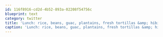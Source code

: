 ```yaml
---
id: 116f8916-cd2d-4b52-893a-02208f54756c
blueprint: text
category: twitter
title: 'Lunch: rice, beans, guac, plantains, fresh tortillas &amp; hibiscus iced tea. (on a beautiful lake to boot) pi.pe/-etakb8'
caption: 'Lunch: rice, beans, guac, plantains, fresh tortillas &amp; hibiscus iced tea. (on a beautiful lake to boot) <a href="http://pi.pe/-etakb8" title="http://pi.pe/-etakb8" class="link link_untco">pi.pe/-etakb8</a>'
---
```

